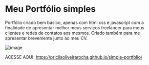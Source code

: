 # Meu Portfólio simples
<p> Portfólio criado bem básico, apenas com html css e javascript com a finalidade de apresentar melhor meus serviços freelancer para meus clientes e redes de contatos aos mesmos.
Criado também para me apresentar brevemente junto ao meu CV.
</p>

![image](https://github.com/user-attachments/assets/4f7b6baf-bc05-4768-a79f-c5b557ecd6e3)

ACESSE AQUI: https://pricilaoliveirarocha.github.io/simple-portfolio/
